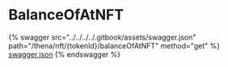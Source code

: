 # BalanceOfAtNFT

{% swagger src="../../../../.gitbook/assets/swagger.json" path="/thena/nft/{tokenId}/balanceOfAtNFT" method="get" %}
[swagger.json](../../../../.gitbook/assets/swagger.json)
{% endswagger %}
